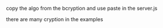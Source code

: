copy the algo from the bcryption and use paste in the server.js

there are many cryption in the examples
